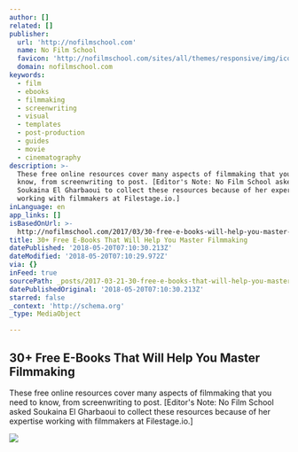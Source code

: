 ```yaml
---
author: []
related: []
publisher:
  url: 'http://nofilmschool.com'
  name: No Film School
  favicon: 'http://nofilmschool.com/sites/all/themes/responsive/img/icons/favicon.ico'
  domain: nofilmschool.com
keywords:
  - film
  - ebooks
  - filmmaking
  - screenwriting
  - visual
  - templates
  - post-production
  - guides
  - movie
  - cinematography
description: >-
  These free online resources cover many aspects of filmmaking that you need to
  know, from screenwriting to post. [Editor's Note: No Film School asked
  Soukaina El Gharbaoui to collect these resources because of her expertise
  working with filmmakers at Filestage.io.]
inLanguage: en
app_links: []
isBasedOnUrl: >-
  http://nofilmschool.com/2017/03/30-free-e-books-will-help-you-master-filmmaking
title: 30+ Free E-Books That Will Help You Master Filmmaking
datePublished: '2018-05-20T07:10:30.213Z'
dateModified: '2018-05-20T07:10:29.972Z'
via: {}
inFeed: true
sourcePath: _posts/2017-03-21-30-free-e-books-that-will-help-you-master-filmmaking.md
datePublishedOriginal: '2018-05-20T07:10:30.213Z'
starred: false
_context: 'http://schema.org'
_type: MediaObject

---
```

<article style=""><h1>30+ Free E-Books That Will Help You Master Filmmaking</h1><p>These free online resources cover many aspects of filmmaking that you need to know, from screenwriting to post. [Editor's Note: No Film School asked Soukaina El Gharbaoui to collect these resources because of her expertise working with filmmakers at Filestage.io.]</p><img src="http://nofilmschool.com/sites/default/files/styles/facebook/public/shutterstock_588339611.jpg?itok=rWF0o5Hz" /></article>